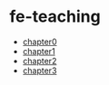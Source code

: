 # fe-teaching
<ul>
	<li>
		<a href="./chapter0.md">chapter0</a>
	</li>
	<li>
		<a href="./chapter1.md">chapter1</a>
	</li>
	<li>
		<a href="./chapter2.md">chapter2</a>
	</li>
	<li>
		<a href="./chapter3.md">chapter3</a>
	</li>
</ul>
